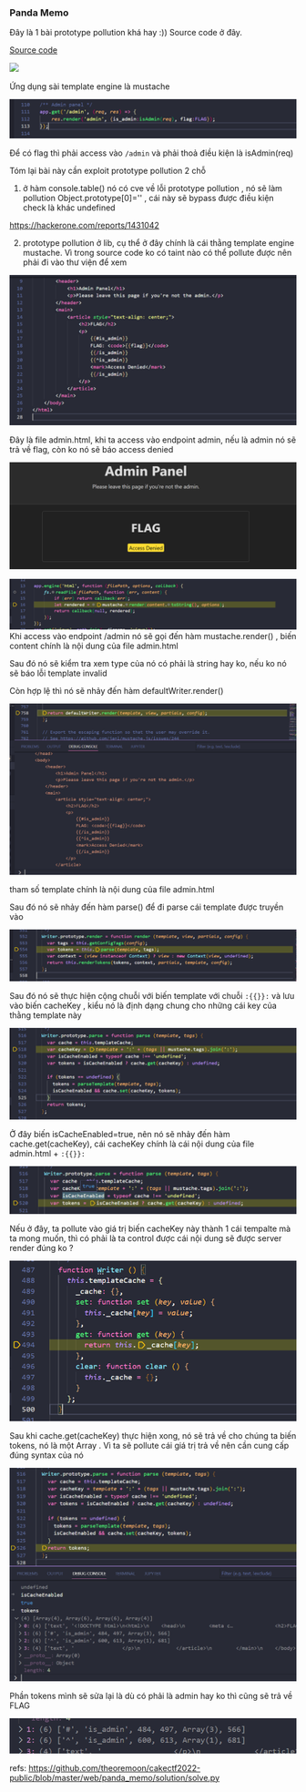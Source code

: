 

### Panda Memo 

Đây là 1 bài prototype pollution khá hay :))
Source code ở đây.

[Source code](panda_memo.zip)

![](2022-09-08-00-18-01.png)

Ứng dụng sài template engine là mustache 

![](2022-09-08-00-19-13.png)

Để có flag thì phải access vào `/admin` và phải thoả điều kiện là isAdmin(req)

Tóm lại bài này cần exploit prototype pollution 2 chỗ
1. ở hàm console.table() nó có cve về lỗi prototype pollution , nó sẽ làm pollution Object.prototype[0]='' , cái này sẽ bypass được điều kiện check là khác undefined 

https://hackerone.com/reports/1431042


2. prototype pollution ở lib, cụ thể ở đây chính là cái thằng template engine mustache. Vì trong source code ko có taint nào có thể pollute được nên phải đi vào thư viện để xem


![](2022-09-08-00-31-31.png)

Đây là file admin.html, khi ta access vào endpoint admin, nếu là admin nó sẽ trả về flag, còn ko nó sẽ báo access denied 

![](2022-09-08-00-32-22.png)


![](2022-09-08-00-34-20.png)
Khi access vào endpoint /admin nó sẽ gọi đến hàm mustache.render() 
, biến content chính là nội dung của file admin.html 

Sau đó nó sẽ kiểm tra xem type của nó có phải là string hay ko, nếu ko nó sẽ báo lỗi template invalid

Còn hợp lệ thì nó sẽ nhảy đến hàm defaultWriter.render()

![](2022-09-08-00-37-35.png)

tham số template chính là nội dung của file admin.html 

Sau đó nó sẽ nhảy đến hàm parse() để đi parse cái template được truyền vào 

![](2022-09-08-00-38-54.png)

Sau đó nó sẽ thực hiện cộng chuỗi với biến template với chuỗi `:{{}}:` và lưu vào biến cacheKey , kiểu nó là định dạng  chung cho những cái key của thằng template này 


![](2022-09-08-00-39-24.png)

Ở đây biến isCacheEnabled=true, nên nó sẽ nhảy đến hàm cache.get(cacheKey), cái cacheKey chính là cái nội dung của file admin.html + `:{{}}:` 


![](2022-09-08-00-42-22.png)

Nếu ở đây, ta pollute vào giá trị biến cacheKey này thành 1 cái tempalte mà ta mong muốn, thì có phải là ta control được cái nội dung sẽ được server render đúng ko ?

![](2022-09-08-00-45-54.png)

Sau khi cache.get(cacheKey) thực hiện xong, nó sẽ trả về cho chúng ta biến tokens, nó là một Array .
Vì ta sẽ pollute cái giá trị trả về nên cần cung cấp đúng syntax của nó 

![](2022-09-08-00-47-16.png)

Phần tokens mình sẽ sửa lại là dù có phải là admin hay ko thì cũng sẽ trả về FLAG

![](2022-09-08-00-54-51.png)


refs: https://github.com/theoremoon/cakectf2022-public/blob/master/web/panda_memo/solution/solve.py
